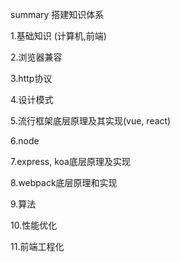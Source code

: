 summary 搭建知识体系


1.基础知识 (计算机,前端)

2.浏览器兼容

3.http协议

4.设计模式

5.流行框架底层原理及其实现(vue, react)

6.node

7.express, koa底层原理及实现

8.webpack底层原理和实现

9.算法

10.性能优化

11.前端工程化
